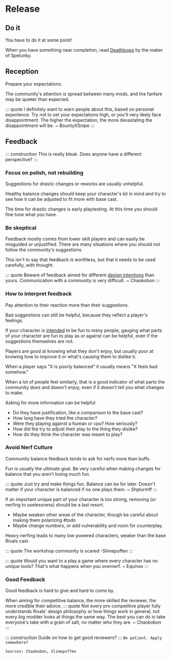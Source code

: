 # Release

## Do it
You have to do it at some point! 

When you have something near completion, read [Deathloops](https://www.derekyu.com/makegames/deathloops.html) by the maker of Spelunky.

## Reception

Prepare your expectations. 

The community's attention is spread between many mods, and the fanfare may be quieter than expected.

::: quote
I definitely want to warn people about this, based on personal experience.
Try not to set your expectations high, or you'll very likely face disappointment.
The higher the expectation, the more devastating the disappointment will be.
~ BountyXSnipe
:::

## Feedback

::: construction
This is really bleak. Does anyone have a different perspective?
:::

### Focus on polish, not rebuilding
Suggestions for drastic changes or reworks are usually unhelpful.

Healthy balance changes should keep your character's kit in mind and try to see how it can be 
adjusted to fit more with base cast.

The time for drastic changes is early playtesting. At this time you should fine tune what you have. 

### Be skeptical

Feedback mostly comes from lower skill players and can easily be misguided or unjustified. 
There are many situations where you should not follow the community's suggestions.

This isn't to say that feedback is worthless, but that it needs to be used carefully, with thought.

::: quote
Beware of feedback aimed for different [design intentions](design/predesign.md#intention) than yours.
Communication with a community is very difficult.
~ Chaokobon
:::


### How to interpret feedback 

Pay attention to their reaction more than their suggestions.

Bad suggestions can still be helpful, because they reflect a player's feelings.

If your character is [intended](design/predesign.md#intention) to be fun to many people, gauging what parts of your 
character are fun to play as or against can be helpful, even if the suggestions themselves are not.

Players are good at knowing what they don't enjoy, 
but usually poor at knowing how to improve it or what's causing them to dislike it.

When a player says "X is poorly balanced" it usually means "X feels bad somehow."

When a lot of people feel similarly, that is a good indicator of what parts the community does and doesn't enjoy, even if it doesn't tell you what changes to make.

Asking for more information can be helpful

- Do they have justification, like a comparison to the base cast?
- How long have they tried the character? 
- Were they playing against a human or cpu? How seriously?
- How did the try to adjust their play to the thing they dislike?
- How do they think the character was meant to play?

### Avoid Nerf Culture

Community balance feedback tends to ask for nerfs more than buffs.

Fun is usually the ultimate goal. Be very careful when making changes for balance that you aren't losing  much fun.

::: quote
Just try and make things fun. Balance can be for later. Doesn't matter if your character is balanced if no one plays them.
~ Shplurmff
:::

If an important unique part of your character is too strong, removing (or nerfing to uselessness) should be a last resort.
- Maybe weaken other areas of the character, though be careful about making them polarizing #todo
- Maybe change numbers, or add vulnerability and room for counterplay.

Heavy nerfing leads to many low powered characters, weaker than the base Rivals cast.

::: quote
The workshop community is scared
-Slimepuffen
:::

::: quote
Would you want to a play a game where every character has no unique tools? That's what happens when you overnerf.
~ Equinox
:::

### Good Feedback

Good feedback is hard to give and hard to come by.

When aiming for competitive balance, the more skilled the reviewer, the more credible their advice.
::: quote
Not every pro competitive player fully understands Rivals' design philosophy or how things work in general, 
not every big modder looks at things the same way. 
The best you can do is take everyone's take with a grain of salt, no matter who they are.
~ Chaokobon
:::

::: construction
Guide on how to get good reviewers?
:::
`Be patient. Apply somewhere?` 

`Sources: Chaokobon, Slimepuffen`